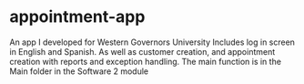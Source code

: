 # appointment-app
An app I developed for Western Governors University Includes log in screen in English and Spanish. As well as customer creation, and appointment creation with reports and exception handling.
The main function is in the Main folder in the Software 2 module
